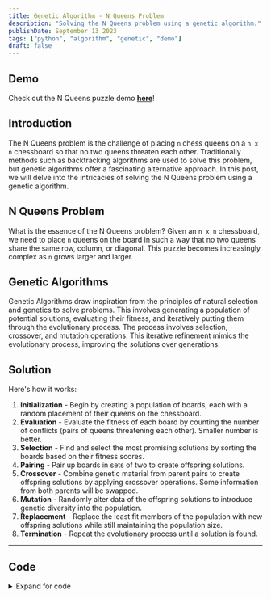 ```yaml
---
title: Genetic Algorithm - N Queens Problem
description: "Solving the N Queens problem using a genetic algorithm."
publishDate: September 13 2023
tags: ["python", "algorithm", "genetic", "demo"]
draft: false
---
```


## Demo

Check out the N Queens puzzle demo [**here**](/programs/genetic-algorithm)!

## Introduction

The N Queens problem is the challenge of placing `n` chess queens on a `n x n` chessboard so that no two queens threaten each other. Traditionally methods such as backtracking algorithms are used to solve this problem, but genetic algorithms offer a fascinating alternative approach. In this post, we will delve into the intricacies of solving the N Queens problem using a genetic algorithm.

## N Queens Problem

What is the essence of the N Queens problem? Given an `n x n` chessboard, we need to place `n` queens on the board in such a way that no two queens share the same row, column, or diagonal. This puzzle becomes increasingly complex as `n` grows larger and larger.

## Genetic Algorithms

Genetic Algorithms draw inspiration from the principles of natural selection and genetics to solve problems. This involves generating a population of potential solutions, evaluating their fitness, and iteratively putting them through the evolutionary process. The process involves selection, crossover, and mutation operations. This iterative refinement mimics the evolutionary process, improving the solutions over generations.

## Solution

Here's how it works:

1. **Initialization** - Begin by creating a population of boards, each with a random placement of their queens on the chessboard.
2. **Evaluation** - Evaluate the fitness of each board by counting the number of conflicts (pairs of queens threatening each other). Smaller number is better.
3. **Selection** - Find and select the most promising solutions by sorting the boards based on their fitness scores.
4. **Pairing** - Pair up boards in sets of two to create offspring solutions.
5. **Crossover** - Combine genetic material from parent pairs to create offspring solutions by applying crossover operations. Some information from both parents will be swapped.
6. **Mutation** - Randomly alter data of the offspring solutions to introduce genetic diversity into the population.
7. **Replacement** - Replace the least fit members of the population with new offspring solutions while still maintaining the population size.
8. **Termination** - Repeat the evolutionary process until a solution is found.

---

## Code

<details>
<summary>Expand for code</summary>

```python title="board.py"
# Saurav Chhapawala

import random
import numpy as np

class Board:
    def __init__(self, n):
        self.n_queen = n
        self.map = [[0 for j in range(n)] for i in range(n)]
        self.fit = 0

        for i in range(self.n_queen):
            j = random.randint(0, self.n_queen - 1)
            self.map[i][j] = 1

    def fitness(self):
        self.fit = 0
        for i in range(self.n_queen):
            for j in range(self.n_queen):
                if self.map[i][j] == 1:
                    for k in range(1, self.n_queen - i):
                        if self.map[i + k][j] == 1:
                            self.fit += 1
                        if j - k >= 0 and self.map[i + k][j - k] == 1:
                            self.fit += 1
                        if j + k < self.n_queen and self.map[i + k][j + k] == 1:
                            self.fit += 1

    def show(self):
        print(np.matrix(self.map))
        print("Fitness: ",  self.fit)

    def flip(self, i, j):
        if self.map[i][j] == 0:
            self.map[i][j] = 1
        else:
            self.map[i][j] = 0

    def get_map(self):
        return self.map

    def get_fit(self):
        return self.fit

    def getStringRep(self):
        result = ""
        for i in range(self.n_queen):
          for j in range(self.n_queen):
            if self.map[i][j] == 1:
              result += str(j + 1)
        return result

    def setBoardfromString(self, s):
        self.map = [[0 for j in range(self.n_queen)] for i in range(self.n_queen)]
        for i in range(self.n_queen):
          num = int(s[i:i+1])
          self.map[i][num - 1] = 1
```

```python title="genetic.py"
# Genetic Algorithm approach to solving the N-Queens problem
# Saurav Chhapawala

import board
import random
import time

STATE_NUM = 8

class State:
    def __init__(self):
        self.boardObj = board.Board(QUEENS_NUM)
        #set board fitness based on current state
        self.boardObj.fitness()

        self.state = self.boardObj.getStringRep()
        self.fitness = self.boardObj.get_fit()
        self.normalized = 0

    def setNorm(self, n):
        self.normalized = n

    #function to compare normalization values of States
    def __lt__(self, other):
        return self.normalized < other.normalized


print("N Queens problem solver - Genetic Algotithm")
print("Enter a value for n (default is 5):")
QUEENS_NUM = input()
if QUEENS_NUM == "":
    QUEENS_NUM = 5
else:
    QUEENS_NUM = int(QUEENS_NUM)

#generate the starting boards
boardStates = []
for i in range(STATE_NUM):
    temp = State()
    temp.boardObj.fitness()
    boardStates.append(temp)

print("Starting Boards:")
for s in boardStates:
    s.boardObj.show()

def genetic():
    run = 0
    while True:
        #solution found
        for s in boardStates:
            if s.boardObj.get_fit() == 0:
                return s, run

        fitSum = 0
        #calculate the total of the fitness values
        for s in boardStates:
            fitSum += s.boardObj.get_fit()

        #selection process
        for s in boardStates:
            temp = s.boardObj.get_fit() / fitSum
            s.setNorm(temp)
        #sort the board states ascending by normalized value
        boardStates.sort()

        #boards will get selected depending on how fit they are
        #higher fitness means higher chance of getting selected
        selection = []
        for i in range(STATE_NUM):
            r = random.random()

            if r < boardStates[0].normalized:
                selection.append(boardStates[7])
            elif r < boardStates[0].normalized + boardStates[1].normalized:
                selection.append(boardStates[6])
            elif r < boardStates[0].normalized + boardStates[1].normalized + boardStates[2].normalized:
                selection.append(boardStates[5])
            elif r < boardStates[0].normalized + boardStates[1].normalized + boardStates[2].normalized + boardStates[3].normalized:
                selection.append(boardStates[4])
            elif r < boardStates[0].normalized + boardStates[1].normalized + boardStates[2].normalized + boardStates[3].normalized + boardStates[4].normalized:
                selection.append(boardStates[3])
            elif r < boardStates[0].normalized + boardStates[1].normalized + boardStates[2].normalized + boardStates[3].normalized + boardStates[4].normalized + boardStates[5].normalized:
                selection.append(boardStates[2])
            elif r < boardStates[0].normalized + boardStates[1].normalized + boardStates[2].normalized + boardStates[3].normalized + boardStates[4].normalized + boardStates[5].normalized + boardStates[6].normalized:
                selection.append(boardStates[1])
            else:
                selection.append(boardStates[0])

        #pairing process
        pair1 = [selection[0].boardObj.getStringRep(), selection[1].boardObj.getStringRep()]
        pair2 = [selection[2].boardObj.getStringRep(), selection[3].boardObj.getStringRep()]
        pair3 = [selection[4].boardObj.getStringRep(), selection[5].boardObj.getStringRep()]
        pair4 = [selection[6].boardObj.getStringRep(), selection[7].boardObj.getStringRep()]

        tempList = []
        n = selection[0].boardObj.n_queen

        #cross over process
        #4 groups of 2 for 8 total new states
        randIndex = random.randint(1, n - 1)
        new11 = pair1[0][0:randIndex] + pair1[1][randIndex::]
        new12 = pair1[1][0:randIndex] + pair1[0][randIndex::]

        randIndex = random.randint(1, n - 1)
        new21 = pair2[0][0:randIndex] + pair2[1][randIndex::]
        new22 = pair2[1][0:randIndex] + pair2[0][randIndex::]

        randIndex = random.randint(1, n - 1)
        new31 = pair3[0][0:randIndex] + pair3[1][randIndex::]
        new32 = pair3[1][0:randIndex] + pair3[0][randIndex::]

        randIndex = random.randint(1, n - 1)
        new41 = pair4[0][0:randIndex] + pair4[1][randIndex::]
        new42 = pair4[1][0:randIndex] + pair4[0][randIndex::]

        tempList.append(new11)
        tempList.append(new12)
        tempList.append(new21)
        tempList.append(new22)
        tempList.append(new31)
        tempList.append(new32)
        tempList.append(new41)
        tempList.append(new42)

        #mutation process
        i = 0
        for ele in tempList:
            r = random.randint(0, n)
            if r != 0:
                a = list(ele)
                a[r-1] = str(random.randint(1,n))
                ele = "".join(a)
            selection[i].boardObj.setBoardfromString(ele)
            selection[i].boardObj.fitness()
            i += 1

        state = selection.copy()
        run += 1


startTime = time.time()
finalBoard, run = genetic()
endTime = time.time()

print("Ending Board:")
print("Running time:", (endTime - startTime)*1000, "ms")
print("Runs:", run)
finalBoard.boardObj.show()
```
